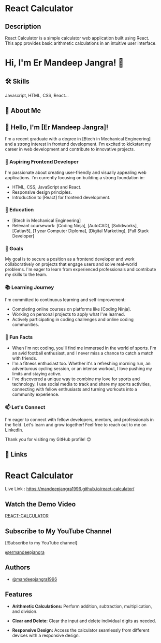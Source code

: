 # React Calculator

## Description

React Calculator is a simple calculator web application built using React. This app provides basic arithmetic calculations in an intuitive user interface.



# Hi, I'm Er Mandeep Jangra! 👋

## 🛠 Skills
Javascript, HTML, CSS, React...

## 🚀 About Me
## 👋 Hello, I'm [Er Mandeep Jangra]!

I'm a recent graduate with a degree in [Btech in Mechanical Engineering] and a strong interest in frontend development. I'm excited to kickstart my career in web development and contribute to innovative projects.

### 🌱 Aspiring Frontend Developer

I'm passionate about creating user-friendly and visually appealing web applications. I'm currently focusing on building a strong foundation in:

- HTML, CSS, JavaScript and React.
- Responsive design principles.
- Introduction to [React] for frontend development.

### 💼 Education

- [Btech in Mechanical Engineering]
- Relevant coursework: [Coding Ninja], [AutoCAD], [Solidworks], [Catiav5], [1 year Computer Diploma], [Digital Marketing], [Full Stack Developer]

### 🚀 Goals

My goal is to secure a position as a frontend developer and work collaboratively on projects that engage users and solve real-world problems. I'm eager to learn from experienced professionals and contribute my skills to the team.

### 📚 Learning Journey

I'm committed to continuous learning and self-improvement:

- Completing online courses on platforms like [Coding Ninja].
- Working on personal projects to apply what I've learned.
- Actively participating in coding challenges and online coding communities.

### 🌟 Fun Facts

- When I'm not coding, you'll find me immersed in the world of sports. I'm an avid football enthusiast, and I never miss a chance to catch a match with friends.
- I'm a fitness enthusiast too. Whether it's a refreshing morning run, an adventurous cycling session, or an intense workout, I love pushing my limits and staying active.
- I've discovered a unique way to combine my love for sports and technology. I use social media to track and share my sports activities, connecting with fellow enthusiasts and turning workouts into a community experience.


### 📫 Let's Connect

I'm eager to connect with fellow developers, mentors, and professionals in the field. Let's learn and grow together! Feel free to reach out to me on [LinkedIn](https://www.linkedin.com/in/mandeep-singh-a7038a26a/).

Thank you for visiting my GitHub profile! 😊

## 🔗 Links

# React Calculator

Live Link : https://mandeepjangra1996.github.io/react-calculator/

## Watch the Demo Video

[REACT-CALCULATOR](https://www.youtube.com/shorts/LYo5TbaaW24)

## Subscribe to My YouTube Channel

[!Subscribe to my YouTube channel]

[@ermandeepjangra](https://www.youtube.com/channel/UCwusqBOrqzMyzRJwXHn65jg)

## Authors

- [@mandeepjangra1996](https://github.com/mandeepjangra1996)

## Features

- **Arithmetic Calculations:** Perform addition, subtraction, multiplication, and division.

- **Clear and Delete:** Clear the input and delete individual digits as needed.

- **Responsive Design:** Access the calculator seamlessly from different devices with a responsive design.

